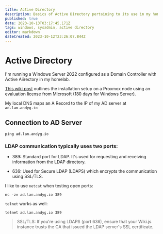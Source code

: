 ```yaml
---
title: Active Directory
description: Basics of Active Directory pertaining to its use in my homelab.
published: true
date: 2023-10-13T03:17:45.171Z
tags: windows, sysadmin, active directory
editor: markdown
dateCreated: 2023-10-12T23:26:07.844Z
---
```


# Active Directory

I'm running a Windows Server 2022 configured as a Domain Controller with Active Aiirectory in my homelab.

[This wiki post](https://github.com/andygodish/wikijs-storage/blob/main/proxmox/windows-vm.md) outlines the installation setup on a Proxmox node using an evaluation license from Microsoft (180 days for Windows Server).

My local DNS maps an A Record to the IP of my AD server at `ad.lan.andyg.io`

## Connection to AD Server

```
ping ad.lan.andyg.io
```

### LDAP communication typically uses two ports:

- 389: Standard port for LDAP. It's used for requesting and receiving information from the LDAP directory.

- 636: Used for Secure LDAP (LDAPS) which encrypts the communication using SSL/TLS.

I like to use `netcat` when testing open ports:

```
nc -zv ad.lan.andyg.io 389
```

`telnet` works as well:

```
telnet ad.lan.andyg.io 389
```

>SSL/TLS: If you're using LDAPS (port 636), ensure that your Wiki.js instance trusts the CA that issued the LDAP server's SSL certificate.


